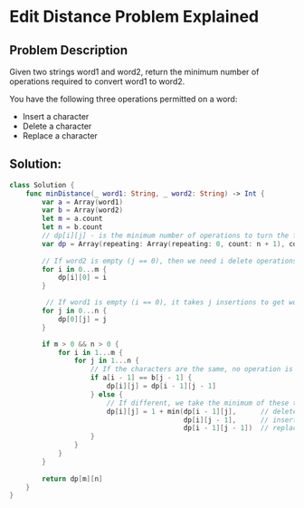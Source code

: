 # Edit Distance Problem Explained

## Problem Description
Given two strings word1 and word2, return the minimum number of operations required to convert word1 to word2.

You have the following three operations permitted on a word:

- Insert a character
- Delete a character
- Replace a character

## Solution:
```swift
class Solution {
    func minDistance(_ word1: String, _ word2: String) -> Int {
        var a = Array(word1)
        var b = Array(word2)
        let m = a.count
        let n = b.count
        // dp[i][j] - is the minimum number of operations to turn the first i characters of word1 into the first j characters of word2.
        var dp = Array(repeating: Array(repeating: 0, count: n + 1), count: m + 1)
        
        // If word2 is empty (j == 0), then we need i delete operations from word1 to get an empty string.
        for i in 0...m {
            dp[i][0] = i
        }

         // If word1 is empty (i == 0), it takes j insertions to get word2.
        for j in 0...n {
            dp[0][j] = j
        }

        if m > 0 && n > 0 {
            for i in 1...m {
                for j in 1...n {
                    // If the characters are the same, no operation is needed, so we take the value on the diagonal dp[i-1][j-1].
                    if a[i - 1] == b[j - 1] {
                        dp[i][j] = dp[i - 1][j - 1]
                    } else {
                        // If different, we take the minimum of these three:
                        dp[i][j] = 1 + min(dp[i - 1][j],      // delete
                                           dp[i][j - 1],      // insert
                                           dp[i - 1][j - 1])  // replace
                    }
                }
            }
        }
        
        return dp[m][n]
    }
}
```
